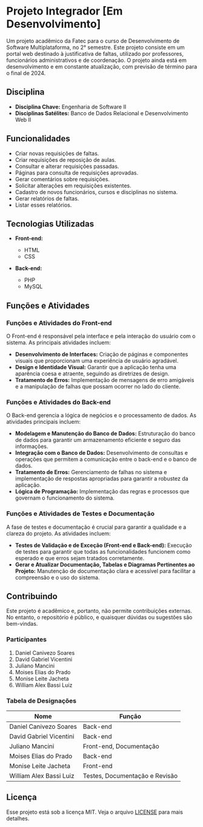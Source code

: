 # Projeto Integrador [Em Desenvolvimento]

Um projeto acadêmico da Fatec para o curso de Desenvolvimento de Software Multiplataforma, no 2° semestre. Este projeto consiste em um portal web destinado à justificativa de faltas, utilizado por professores, funcionários administrativos e de coordenação. O projeto ainda está em desenvolvimento e em constante atualização, com previsão de término para o final de 2024.

## Disciplina

- **Disciplina Chave:** Engenharia de Software II
- **Disciplinas Satélites:** Banco de Dados Relacional e Desenvolvimento Web II

## Funcionalidades

- Criar novas requisições de faltas.
- Criar requisições de reposição de aulas.
- Consultar e alterar requisições passadas.
- Páginas para consulta de requisições aprovadas.
- Gerar comentários sobre requisições.
- Solicitar alterações em requisições existentes.
- Cadastro de novos funcionários, cursos e disciplinas no sistema.
- Gerar relatórios de faltas.
- Listar esses relatórios.

## Tecnologias Utilizadas

- **Front-end:**
  - HTML
  - CSS

- **Back-end:**
  - PHP
  - MySQL


## Funções e Atividades

### Funções e Atividades do Front-end

O Front-end é responsável pela interface e pela interação do usuário com o sistema. As principais atividades incluem:

- **Desenvolvimento de Interfaces:** Criação de páginas e componentes visuais que proporcionam uma experiência de usuário agradável.
- **Design e Identidade Visual:** Garantir que a aplicação tenha uma aparência coesa e atraente, seguindo as diretrizes de design.
- **Tratamento de Erros:** Implementação de mensagens de erro amigáveis e a manipulação de falhas que possam ocorrer no lado do cliente.

### Funções e Atividades do Back-end

O Back-end gerencia a lógica de negócios e o processamento de dados. As atividades principais incluem:

- **Modelagem e Manutenção do Banco de Dados:** Estruturação do banco de dados para garantir um armazenamento eficiente e seguro das informações.
- **Integração com o Banco de Dados:** Desenvolvimento de consultas e operações que permitem a comunicação entre o back-end e o banco de dados.
- **Tratamento de Erros:** Gerenciamento de falhas no sistema e implementação de respostas apropriadas para garantir a robustez da aplicação.
- **Lógica de Programação:** Implementação das regras e processos que governam o funcionamento do sistema.

### Funções e Atividades de Testes e Documentação

A fase de testes e documentação é crucial para garantir a qualidade e a clareza do projeto. As atividades incluem:

- **Testes de Validação e de Exceção (Front-end e Back-end):** Execução de testes para garantir que todas as funcionalidades funcionem como esperado e que erros sejam tratados corretamente.
- **Gerar e Atualizar Documentação, Tabelas e Diagramas Pertinentes ao Projeto:** Manutenção de documentação clara e acessível para facilitar a compreensão e o uso do sistema.

## Contribuindo

Este projeto é acadêmico e, portanto, não permite contribuições externas. No entanto, o repositório é público, e quaisquer dúvidas ou sugestões são bem-vindas.

### Participantes

1. Daniel Canivezo Soares
2. David Gabriel Vicentini
3. Juliano Mancini
4. Moises Elias do Prado
5. Monise Leite Jacheta
6. William Alex Bassi Luiz

### Tabela de Designações

| Nome                      | Função                       |
|---------------------------|------------------------------|
| Daniel Canivezo Soares    | Back-end                     |
| David Gabriel Vicentini    | Back-end                     |
| Juliano Mancini            | Front-end, Documentação      |
| Moises Elias do Prado      | Back-end                     |
| Monise Leite Jacheta       | Front-end                    |
| William Alex Bassi Luiz    | Testes, Documentação e Revisão |

## Licença

Esse projeto está sob a licença MIT. Veja o arquivo [LICENSE](LICENSE) para mais detalhes.

